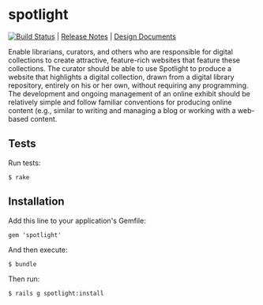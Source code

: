 spotlight
=========

[![Build Status](https://travis-ci.org/sul-dlss/spotlight.png?branch=master)](https://travis-ci.org/sul-dlss/spotlight) | [Release Notes](https://github.com/sul-dlss/spotlight/releases) | [Design Documents](https://github.com/sul-dlss/spotlight/releases/tag/v0.0.0)

Enable librarians, curators, and others who are responsible for digital collections to create attractive, feature-rich websites that feature these collections. The curator should be able to use Spotlight to produce a website that  highlights a digital collection, drawn from a digital library repository, entirely on his or her own, without requiring any programming. The development and ongoing management of an online exhibit should be relatively simple and follow familiar conventions for producing online content (e.g., similar to writing and managing a blog or working with a web-based content.

## Tests

Run tests:

```
$ rake
```

## Installation

Add this line to your application's Gemfile:

```
gem 'spotlight'
```

And then execute:

```
$ bundle
```

Then run:

```
$ rails g spotlight:install
```